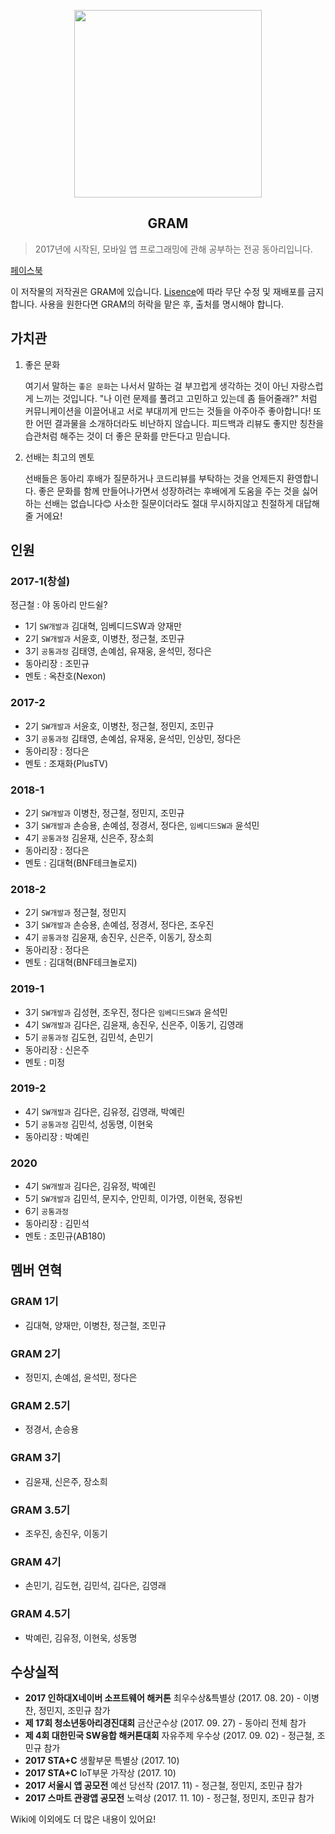 <p align="center"><img src="https://scontent-ssn1-1.xx.fbcdn.net/v/t1.15752-9/s2048x2048/101193553_532031684139901_390800727825448960_n.png?_nc_cat=104&_nc_sid=b96e70&_nc_ohc=NvlITf678qYAX-m1lm6&_nc_ht=scontent-ssn1-1.xx&oh=0e31cbdd9b924e105fbb36ed3bc657e9&oe=5EFAE474" width="300" height="300"></p>

<h2 align="center">GRAM</h2>

> 2017년에 시작된, 모바일 앱 프로그래밍에 관해 공부하는 전공 동아리입니다.

[페이스북](https://www.facebook.com/전공동아리-GRAM-100585455006576/)

이 저작물의 저작권은 GRAM에 있습니다. [Lisence](https://github.com/GRAM-DSM/GRAM/blob/master/License.md)에 따라 무단 수정 및 재배포를 금지합니다. 사용을 원한다면 GRAM의 허락을 맡은 후, 출처를 명시해야 합니다.

## 가치관

1. 좋은 문화

    여기서 말하는 `좋은 문화`는 나서서 말하는 걸 부끄럽게 생각하는 것이 아닌 자랑스럽게 느끼는 것입니다. "나 이런 문제를 풀려고 고민하고 있는데 좀 들어줄래?" 처럼 커뮤니케이션을 이끌어내고 서로 부대끼게 만드는 것들을 아주아주 좋아합니다! 또한 어떤 결과물을 소개하더라도 비난하지 않습니다. 피드백과 리뷰도 좋지만 칭찬을 습관처럼 해주는 것이 더 좋은 문화를 만든다고 믿습니다.

2. 선배는 최고의 멘토

    선배들은 동아리 후배가 질문하거나 코드리뷰를 부탁하는 것을 언제든지 환영합니다. 좋은 문화를 함께 만들어나가면서 성장하려는 후배에게 도움을 주는 것을 싫어하는 선배는 없습니다😊 사소한 질문이더라도 절대 무시하지않고 친절하게 대답해줄 거에요!


## 인원
### 2017-1(창설)
정근철 : 야 동아리 만드쉴?

- 1기 `SW개발과` 김대혁, 임베디드SW과 양재만
- 2기 `SW개발과` 서윤호, 이병찬, 정근철, 조민규
- 3기 `공통과정` 김태영, 손예섬, 유재웅, 윤석민, 정다은
- 동아리장 : 조민규
- 멘토 : 옥찬호(Nexon)

### 2017-2
- 2기 `SW개발과` 서윤호, 이병찬, 정근철, 정민지, 조민규
- 3기 `공통과정` 김태영, 손예섬, 유재웅, 윤석민, 인상민, 정다은
- 동아리장 : 정다은
- 멘토 : 조재화(PlusTV)

### 2018-1
- 2기 `SW개발과` 이병찬, 정근철, 정민지, 조민규
- 3기 `SW개발과` 손승용, 손예섬, 정경서, 정다은, `임베디드SW과` 윤석민
- 4기 `공통과정` 김윤재, 신은주, 장소희
- 동아리장 : 정다은
- 멘토 : 김대혁(BNF테크놀로지)

### 2018-2
- 2기 `SW개발과` 정근철, 정민지
- 3기 `SW개발과` 손승용, 손예섬, 정경서, 정다은, 조우진
- 4기 `공통과정` 김윤재, 송진우, 신은주, 이동기, 장소희
- 동아리장 : 정다은
- 멘토 : 김대혁(BNF테크놀로지)

### 2019-1
- 3기 `SW개발과` 김성현, 조우진, 정다은 `임베디드SW과` 윤석민
- 4기 `SW개발과` 김다은, 김윤재, 송진우, 신은주, 이동기, 김영래
- 5기 `공통과정` 김도현, 김민석, 손민기
- 동아리장 : 신은주
- 멘토 : 미정     

### 2019-2
- 4기 `SW개발과` 김다은, 김유정, 김영래, 박예린
- 5기 `공통과정` 김민석, 성동명, 이현욱
- 동아리장 : 박예린

### 2020
- 4기 `SW개발과` 김다은, 김유정, 박예린
- 5기 `SW개발과` 김민석, 문지수, 안민희, 이가영, 이현욱, 정유빈
- 6기 `공통과정`
- 동아리장 : 김민석
- 멘토 : 조민규(AB180)

## 멤버 연혁
### GRAM 1기
- 김대혁, 양재만, 이병찬, 정근철, 조민규
### GRAM 2기
- 정민지, 손예섬, 윤석민, 정다은
### GRAM 2.5기
- 정경서, 손승용
### GRAM 3기
- 김윤재, 신은주, 장소희
### GRAM 3.5기
- 조우진, 송진우, 이동기
### GRAM 4기
- 손민기, 김도현, 김민석, 김다은, 김영래
### GRAM 4.5기
- 박예린, 김유정, 이현욱, 성동명

## 수상실적
- **2017 인하대X네이버 소프트웨어 해커톤** 최우수상&특별상 (2017. 08. 20) - 이병찬, 정민지, 조민규 참가
- **제 17회 청소년동아리경진대회** 금산군수상 (2017. 09. 27) - 동아리 전체 참가
- **제 4회 대한민국 SW융합 해커톤대회** 자유주제 우수상 (2017. 09. 02) - 정근철, 조민규 참가
- **2017 STA+C** 생활부문 특별상 (2017. 10)
- **2017 STA+C** IoT부문 가작상 (2017. 10)
- **2017 서울시 앱 공모전** 예선 당선작 (2017. 11) - 정근철, 정민지, 조민규 참가
- **2017 스마트 관광앱 공모전** 노력상 (2017. 11. 10) - 정근철, 정민지, 조민규 참가

Wiki에 이외에도 더 많은 내용이 있어요!
